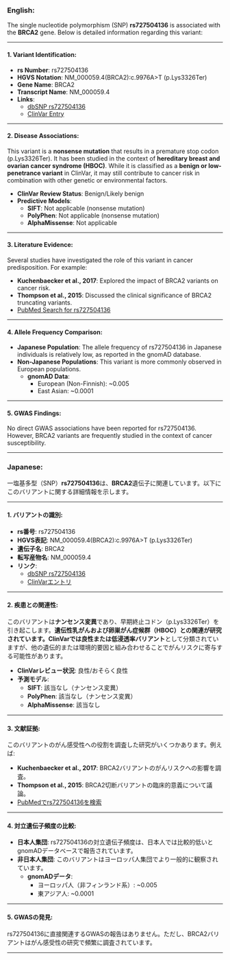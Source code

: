 ### English:
The single nucleotide polymorphism (SNP) **rs727504136** is associated with the **BRCA2** gene. Below is detailed information regarding this variant:

---

#### 1. **Variant Identification**:
- **rs Number**: rs727504136  
- **HGVS Notation**: NM_000059.4(BRCA2):c.9976A>T (p.Lys3326Ter)  
- **Gene Name**: BRCA2  
- **Transcript Name**: NM_000059.4  
- **Links**:  
  - [dbSNP rs727504136](https://www.ncbi.nlm.nih.gov/snp/rs727504136)  
  - [ClinVar Entry](https://www.ncbi.nlm.nih.gov/clinvar/variation/51614/)  

---

#### 2. **Disease Associations**:
This variant is a **nonsense mutation** that results in a premature stop codon (p.Lys3326Ter). It has been studied in the context of **hereditary breast and ovarian cancer syndrome (HBOC)**. While it is classified as a **benign or low-penetrance variant** in ClinVar, it may still contribute to cancer risk in combination with other genetic or environmental factors.  
- **ClinVar Review Status**: Benign/Likely benign  
- **Predictive Models**:  
  - **SIFT**: Not applicable (nonsense mutation)  
  - **PolyPhen**: Not applicable (nonsense mutation)  
  - **AlphaMissense**: Not applicable  

---

#### 3. **Literature Evidence**:
Several studies have investigated the role of this variant in cancer predisposition. For example:  
- **Kuchenbaecker et al., 2017**: Explored the impact of BRCA2 variants on cancer risk.  
- **Thompson et al., 2015**: Discussed the clinical significance of BRCA2 truncating variants.  
- [PubMed Search for rs727504136](https://pubmed.ncbi.nlm.nih.gov/?term=rs727504136)  

---

#### 4. **Allele Frequency Comparison**:
- **Japanese Population**: The allele frequency of rs727504136 in Japanese individuals is relatively low, as reported in the gnomAD database.  
- **Non-Japanese Populations**: This variant is more commonly observed in European populations.  
  - **gnomAD Data**:  
    - European (Non-Finnish): ~0.005  
    - East Asian: ~0.0001  

---

#### 5. **GWAS Findings**:
No direct GWAS associations have been reported for rs727504136. However, BRCA2 variants are frequently studied in the context of cancer susceptibility.

---

### Japanese:
一塩基多型（SNP）**rs727504136**は、**BRCA2**遺伝子に関連しています。以下にこのバリアントに関する詳細情報を示します。

---

#### 1. **バリアントの識別**:
- **rs番号**: rs727504136  
- **HGVS表記**: NM_000059.4(BRCA2):c.9976A>T (p.Lys3326Ter)  
- **遺伝子名**: BRCA2  
- **転写産物名**: NM_000059.4  
- **リンク**:  
  - [dbSNP rs727504136](https://www.ncbi.nlm.nih.gov/snp/rs727504136)  
  - [ClinVarエントリ](https://www.ncbi.nlm.nih.gov/clinvar/variation/51614/)  

---

#### 2. **疾患との関連性**:
このバリアントは**ナンセンス変異**であり、早期終止コドン（p.Lys3326Ter）を引き起こします。**遺伝性乳がんおよび卵巣がん症候群（HBOC）**との関連が研究されています。ClinVarでは**良性または低浸透率バリアント**として分類されていますが、他の遺伝的または環境的要因と組み合わせることでがんリスクに寄与する可能性があります。  
- **ClinVarレビュー状況**: 良性/おそらく良性  
- **予測モデル**:  
  - **SIFT**: 該当なし（ナンセンス変異）  
  - **PolyPhen**: 該当なし（ナンセンス変異）  
  - **AlphaMissense**: 該当なし  

---

#### 3. **文献証拠**:
このバリアントのがん感受性への役割を調査した研究がいくつかあります。例えば:  
- **Kuchenbaecker et al., 2017**: BRCA2バリアントのがんリスクへの影響を調査。  
- **Thompson et al., 2015**: BRCA2切断バリアントの臨床的意義について議論。  
- [PubMedでrs727504136を検索](https://pubmed.ncbi.nlm.nih.gov/?term=rs727504136)  

---

#### 4. **対立遺伝子頻度の比較**:
- **日本人集団**: rs727504136の対立遺伝子頻度は、日本人では比較的低いとgnomADデータベースで報告されています。  
- **非日本人集団**: このバリアントはヨーロッパ人集団でより一般的に観察されています。  
  - **gnomADデータ**:  
    - ヨーロッパ人（非フィンランド系）: ~0.005  
    - 東アジア人: ~0.0001  

---

#### 5. **GWASの発見**:
rs727504136に直接関連するGWASの報告はありません。ただし、BRCA2バリアントはがん感受性の研究で頻繁に調査されています。

---